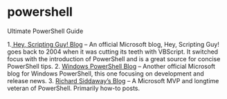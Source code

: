 # powershell
Ultimate PowerShell Guide



1.[ Hey, Scripting Guy! Blog](http://blogs.technet.com/b/heyscriptingguy/) – An official Microsoft blog, Hey, Scripting Guy! goes back to 2004 when it was cutting its teeth with VBScript. It switched focus with the introduction of PowerShell and is a great source for concise PowerShell tips.
2. [Windows PowerShell Blog](http://blogs.msdn.com/b/powershell/) – Another official Microsoft blog for Windows PowerShell, this one focusing on development and release news.
3. [Richard Siddaway’s Blog](https://richardspowershellblog.wordpress.com/) – A Microsoft MVP and longtime veteran of PowerShell. Primarily how-to posts.
